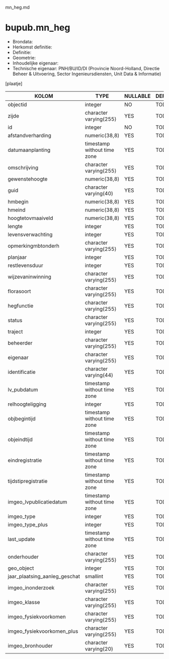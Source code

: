mn_heg.md

# bupub.mn_heg


* Brondata: 
* Herkomst definitie: 
* Definitie: 
* Geometrie: 
* Inhoudelijke eigenaar: 
* Technische eigenaar: PNH/BU/ID/DI (Provincie Noord-Holland, Directie Beheer & Uitvoering, Sector Ingenieursdiensten, Unit Data & Informatie)

[plaatje]


|KOLOM                            |TYPE                       |NULLABLE|DEFINITIE|
|------                           |----                       |-----   |-----    |
|objectid                         |integer                    |NO      |TODO|
|zijde                            |character varying(255)     |YES     |TODO|
|id                               |integer                    |NO      |TODO|
|afstandverharding                |numeric(38,8)              |YES     |TODO|
|datumaanplanting                 |timestamp without time zone|YES     |TODO|
|omschrijving                     |character varying(255)     |YES     |TODO|
|gewenstehoogte                   |numeric(38,8)              |YES     |TODO|
|guid                             |character varying(40)      |YES     |TODO|
|hmbegin                          |numeric(38,8)              |YES     |TODO|
|hmeind                           |numeric(38,8)              |YES     |TODO|
|hoogtetovmaaiveld                |numeric(38,8)              |YES     |TODO|
|lengte                           |integer                    |YES     |TODO|
|levensverwachting                |integer                    |YES     |TODO|
|opmerkingmbtonderh               |character varying(255)     |YES     |TODO|
|planjaar                         |integer                    |YES     |TODO|
|restlevensduur                   |integer                    |YES     |TODO|
|wijzevaninwinning                |character varying(255)     |YES     |TODO|
|florasoort                       |character varying(255)     |YES     |TODO|
|hegfunctie                       |character varying(255)     |YES     |TODO|
|status                           |character varying(255)     |YES     |TODO|
|traject                          |integer                    |YES     |TODO|
|beheerder                        |character varying(255)     |YES     |TODO|
|eigenaar                         |character varying(255)     |YES     |TODO|
|identificatie                    |character varying(44)      |YES     |TODO|
|lv_pubdatum                      |timestamp without time zone|YES     |TODO|
|relhoogteligging                 |integer                    |YES     |TODO|
|objbegintijd                     |timestamp without time zone|YES     |TODO|
|objeindtijd                      |timestamp without time zone|YES     |TODO|
|eindregistratie                  |timestamp without time zone|YES     |TODO|
|tijdstipregistratie              |timestamp without time zone|YES     |TODO|
|imgeo_lvpublicatiedatum          |timestamp without time zone|YES     |TODO|
|imgeo_type                       |integer                    |YES     |TODO|
|imgeo_type_plus                  |integer                    |YES     |TODO|
|last_update                      |timestamp without time zone|YES     |TODO|
|onderhouder                      |character varying(255)     |YES     |TODO|
|geo_object                       |integer                    |YES     |TODO|
|jaar_plaatsing_aanleg_geschat    |smallint                   |YES     |TODO|
|imgeo_inonderzoek                |character varying(255)     |YES     |TODO|
|imgeo_klasse                     |character varying(255)     |YES     |TODO|
|imgeo_fysiekvoorkomen            |character varying(255)     |YES     |TODO|
|imgeo_fysiekvoorkomen_plus       |character varying(255)     |YES     |TODO|
|imgeo_bronhouder                 |character varying(20)      |YES     |TODO|
